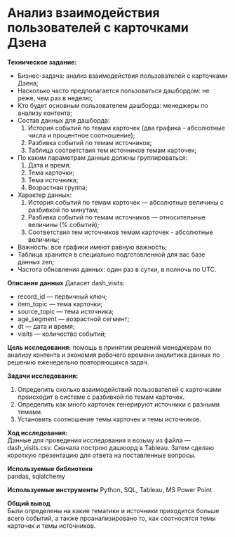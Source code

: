# Анализ взаимодействия пользователей с карточками Дзена

**Техническое задание:**    
* Бизнес-задача: анализ взаимодействия пользователей с карточками Дзена;  
* Насколько часто предполагается пользоваться дашбордом: не реже, чем раз в неделю;   
* Кто будет основным пользователем дашборда: менеджеры по анализу контента;  
* Состав данных для дашборда:   
    1. История событий по темам карточек (два графика - абсолютные числа и процентное соотношение);  
    2. Разбивка событий по темам источников;  
    3. Таблица соответствия тем источников темам карточек;  
* По каким параметрам данные должны группироваться:  
    1.  Дата и время;  
    2. Тема карточки;  
    3. Тема источника;  
    4. Возрастная группа;  
* Характер данных:
    1. История событий по темам карточек — абсолютные величины с разбивкой по минутам;  
    2. Разбивка событий по темам источников — относительные величины (% событий);  
    3. Соответствия тем источников темам карточек - абсолютные величины;  
* Важность: все графики имеют равную важность; 
* Таблица хранится в специально подготовленной для вас базе данных zen;  
* Частота обновления данных: один раз в сутки, в полночь по UTC.  

**Описание данных** 
Датасет dash_visits:
* record_id — первичный ключ; 
* item_topic — тема карточки;  
* source_topic — тема источника;   
* age_segment — возрастной сегмент;  
* dt — дата и время; 
* visits — количество событий; 

**Цель исследования:** помощь в принятии решений менеджерам по анализу контента и экономия рабочего времени аналитика данных по решению еженедельно повторяющихся задач.

**Задачи исследования:**  
1. Определить сколько взаимодействий пользователей с карточками происходит в системе с разбивкой по темам карточек.   
2. Определить как много карточек генерируют источники с разными темами.
3. Установить соотношение темы карточек и темы источников.

**Ход исследования:**  
Данные для проведения исследования я возьму из файла — dash_visits.csv.
Сначала построю дашюорд в Tableau. Затем сделаю короткую презентацию для ответа на поставленные вопросы.
  
**Используемые библиотеки**  
pandas, sqlalchemy

**Используемые инструменты** 
Python, SQL, Tableau, MS Power Point

**Общий вывод**  
Были определены на какие тематики и источники приходится больше всего событий, а также проанализировано то, как соотносятся темы карточек и темы источников.  